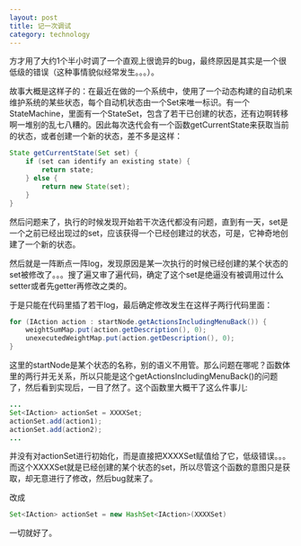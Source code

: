 ```yaml
---
layout: post
title: 记一次调试
category: technology
---
```


方才用了大约1个半小时调了一个直观上很诡异的bug，最终原因是其实是一个很低级的错误（这种事情貌似经常发生。。。）。

故事大概是这样子的：在最近在做的一个系统中，使用了一个动态构建的自动机来维护系统的某些状态，每个自动机状态由一个Set来唯一标识。有一个StateMachine，里面有一个StateSet，包含了若干已创建的状态，还有边啊转移啊一堆别的乱七八糟的。因此每次迭代会有一个函数getCurrentState来获取当前的状态，或者创建一个新的状态，差不多是这样：

<!--break-->

```java
State getCurrentState(Set set) {
    if (set can identify an existing state) {
		return state;
    } else {
		return new State(set);
    }
}
```

然后问题来了，执行的时候发现开始若干次迭代都没有问题，直到有一天，set是一个之前已经出现过的set，应该获得一个已经创建过的状态，可是，它神奇地创建了一个新的状态。

然后就是一阵断点一阵log，发现原因是某一次执行的时候已经创建的某个状态的set被修改了。。。搜了遍又审了遍代码，确定了这个set是绝逼没有被调用过什么setter或者先getter再修改之类的。

于是只能在代码里插了若干log，最后确定修改发生在这样子两行代码里面：

```java
for (IAction action : startNode.getActionsIncludingMenuBack()) {
	weightSumMap.put(action.getDescription(), 0);
	unexecutedWeightMap.put(action.getDescription(), 0);
}
```

这里的startNode是某个状态的名称，别的语义不用管。那么问题在哪呢？函数体里的两行并无关系，所以只能是这个getActionsIncludingMenuBack()的问题了，然后看到实现后，一目了然了。这个函数里大概干了这么件事儿:

```java
...
Set<IAction> actionSet = XXXXSet;
actionSet.add(action1);
actionSet.add(action2);
...
```

并没有对actionSet进行初始化，而是直接把XXXXSet赋值给了它，低级错误。。。而这个XXXXSet就是已经创建的某个状态的set，所以尽管这个函数的意图只是获取，却无意进行了修改，然后bug就来了。

改成

```java
Set<IAction> actionSet = new HashSet<IAction>(XXXXSet)
```

一切就好了。